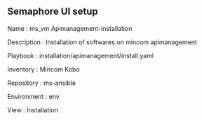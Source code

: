 

## Semaphore UI setup

Name         : ms_vm Apimanagement-installation

Description  : Installation of softwares on mincom apimanagement

Playbook     : installation/apimanagement/install.yaml

Inventory    : Mincom Kobo

Repository   : ms-ansible

Environment  : env

View         : Installation



